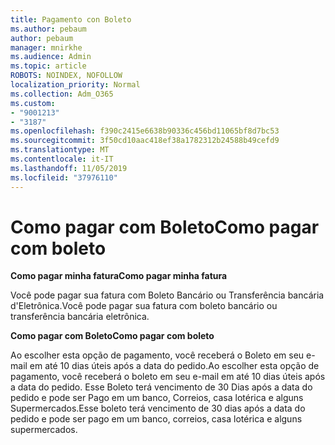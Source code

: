```yaml
---
title: Pagamento con Boleto
ms.author: pebaum
author: pebaum
manager: mnirkhe
ms.audience: Admin
ms.topic: article
ROBOTS: NOINDEX, NOFOLLOW
localization_priority: Normal
ms.collection: Adm_O365
ms.custom:
- "9001213"
- "3187"
ms.openlocfilehash: f390c2415e6638b90336c456bd11065bf8d7bc53
ms.sourcegitcommit: 3f50cd10aac418ef38a1782312b24588b49cefd9
ms.translationtype: MT
ms.contentlocale: it-IT
ms.lasthandoff: 11/05/2019
ms.locfileid: "37976110"
---
```

# <a name="como-pagar-com-boleto"></a><span data-ttu-id="1ea50-102">Como pagar com Boleto</span><span class="sxs-lookup"><span data-stu-id="1ea50-102">Como pagar com boleto</span></span>

<span data-ttu-id="1ea50-103">**Como pagar minha fatura**</span><span class="sxs-lookup"><span data-stu-id="1ea50-103">**Como pagar minha fatura**</span></span>

<span data-ttu-id="1ea50-104">Você pode pagar sua fatura com Boleto Bancário ou Transferência bancária d'Eletrônica.</span><span class="sxs-lookup"><span data-stu-id="1ea50-104">Você pode pagar sua fatura com boleto bancário ou transferência bancária eletrônica.</span></span>

<span data-ttu-id="1ea50-105">**Como pagar com Boleto**</span><span class="sxs-lookup"><span data-stu-id="1ea50-105">**Como pagar com  boleto**</span></span>

<span data-ttu-id="1ea50-106">Ao escolher esta opção de pagamento, você receberá o Boleto em seu e-mail em até 10 dias úteis após a data do pedido.</span><span class="sxs-lookup"><span data-stu-id="1ea50-106">Ao escolher  esta opção de pagamento, você receberá o boleto em seu e-mail em até 10 dias úteis após a data do pedido.</span></span> <span data-ttu-id="1ea50-107">Esse Boleto terá vencimento de 30 Dias após a data do pedido e pode ser Pago em um banco, Correios, casa lotérica e alguns Supermercados.</span><span class="sxs-lookup"><span data-stu-id="1ea50-107">Esse boleto terá vencimento de 30 dias após a data do pedido e pode ser pago em um banco, correios, casa lotérica e alguns supermercados.</span></span> 